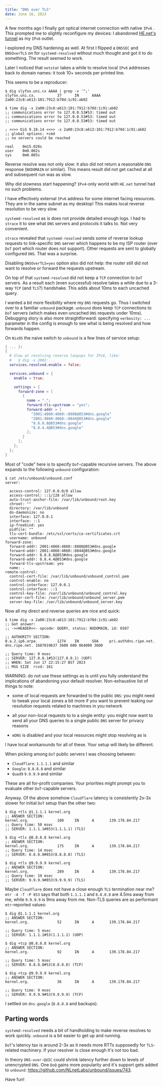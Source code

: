 ```yaml
---
title: "DNS over TLS"
date: June 16, 2023
---
```


A few months ago I finally got optical internet connection with native
`IPv6` . This prompted me to slightly reconfigure my devices: I
abandoned [HE.net's tunnel](https://tunnelbroker.net/) as my `IPv6`
outlet.

I explored my DNS hardening as well. At first I flipped
a `DNSSEC` and `DNSOverTLS` on for `systemd-resolved` without much
thought and got it to do something. The result seemed to work.

Later I noticed that `netstat` takes a while to resolve local `IPv6`
addresses back to domain names: it took 10+ seconds per printed line.

This seems to be a reproducer:

```
$ dig slyfox.uni.cx AAAA | grep -v '^;'
slyfox.uni.cx.          37      IN      AAAA    2a00:23c8:a613:101:7912:b70d:1c91:ab02

$ time dig -x 2a00:23c8:a613:101:7912:b70d:1c91:ab02
;; communications error to 127.0.0.53#53: timed out
;; communications error to 127.0.0.53#53: timed out
;; communications error to 127.0.0.53#53: timed out

; <<>> DiG 9.18.14 <<>> -x 2a00:23c8:a613:101:7912:b70d:1c91:ab02
;; global options: +cmd
;; no servers could be reached

real    0m15.028s
user    0m0.002s
sys     0m0.005s
```

Reverse resolve was not only slow: it also did not return a reasonable
`DNS` response (`NXDOMAIN` or similar). This means result did not get
cached at all and subsequent run was as slow.

Why did slowness start happening? `IPv4`-only world with `HE.net` tunnel
had no such problems.

I have effectively external `IPv6` address for some internet facing
resources. They are in the same subnet as my desktop! This makes local
reverse resolution to be very slow.

`systemd-resolved` as is does not provide detailed enough logs. I had to
`strace` it to see what `DNS` servers and protocols it talks to. Not
very convenient.

`strace` revealed that `systemd-resolved` sends some of reverse lookup
requests to link-specific `DNS` server which happens to be my ISP router
(over `DoT` port which router does not support). Other requests are sent
to globally configured `DNS`. That was a surprise.

Disabling `DNSOverTLS=yes` option also did not help: the router still
did not want to resolve or forward the requests upstream.

On top of that `systemd-resolved` did not keep a `TCP` connection to
`DoT` servers. As a result each (even successful) resolve
takes a while due to a 3-way `TCP` (and `TLS`?) handshake. This adds
about 10ms to each uncached query.

I wanted a bit more flexibility where my `DNS` requests go. Thus I
switched over to a familiar `unbound` package. `unbound` does keep `TCP`
connections to `DoT` servers (which makes even uncached `DNS` requests
under 10ms). Debugging story is also more straightforward: specifying
`verbosity: ...` parameter in the config is enough to see what is being
resolved and how forwards happen.

On `NixOS` the naive switch to `unbound` is a few lines of service
setup:

```nix
{ ... }:
{
  # Slow at resolving reverse loopups for IPv6, like:
  #   $ dig -x 2002:...
  services.resolved.enable = false;

  services.unbound = {
    enable = true;

    settings = {
      forward-zone = [
        {
          name = ".";
          forward-tls-upstream = "yes";
          forward-addr = [
            "2001:4860:4860::8888@853#dns.google"
            "2001:4860:4860::8844@853#dns.google"
            "8.8.8.8@853#dns.google"
            "8.8.4.4@853#dns.google"
          ];
        }
      ];
    };
  };
}
```

Most of "code" here is to specify `DoT`-capable recursive servers. The
above expands to the following `unbound` configuration:

```
$ cat /etc/unbound/unbound.conf
server:

  access-control: 127.0.0.0/8 allow
  access-control: ::1/128 allow
  auto-trust-anchor-file: /var/lib/unbound/root.key
  chroot: ""
  directory: /var/lib/unbound
  do-daemonize: no
  interface: 127.0.0.1
  interface: ::1
  ip-freebind: yes
  pidfile: ""
  tls-cert-bundle: /etc/ssl/certs/ca-certificates.crt
  username: unbound
forward-zone:
  forward-addr: 2001:4860:4860::8888@853#dns.google
  forward-addr: 2001:4860:4860::8844@853#dns.google
  forward-addr: 8.8.8.8@853#dns.google
  forward-addr: 8.8.4.4@853#dns.google
  forward-tls-upstream: yes
  name: .
remote-control:
  control-cert-file: /var/lib/unbound/unbound_control.pem
  control-enable: no
  control-interface: 127.0.0.1
  control-interface: ::1
  control-key-file: /var/lib/unbound/unbound_control.key
  server-cert-file: /var/lib/unbound/unbound_server.pem
  server-key-file: /var/lib/unbound/unbound_server.key
```

Now all my direct and reverse queries are nice and quick:

```
$ time dig -x 2a00:23c8:a613:101:7912:b70d:1c91:ab02
;; Got answer:
;; ->>HEADER<<- opcode: QUERY, status: NXDOMAIN, id: 6507

;; AUTHORITY SECTION:
0.a.2.ip6.arpa.         1274    IN      SOA     pri.authdns.ripe.net. dns.ripe.net. 1687019637 3600 600 864000 3600

;; Query time: 0 msec
;; SERVER: 127.0.0.1#53(127.0.0.1) (UDP)
;; WHEN: Sat Jun 17 22:15:27 BST 2023
;; MSG SIZE  rcvd: 161
```

WARNING: do not use these settings as is until you fully understand the
implications of abandoning your default resolver. Non-exhaustive list of
things to note:

- some of local requests are forwarded to the public `DNS`: you might
  need to tweak your local zones a bit more if you want to prevent
  leaking our resolution requests related to machines in you network

- all your non-local requests to to a single entity: you might now want
  to send all your DNS queries to a single public `DNS` server for
  privacy reasons

- `mDNS` is disabled and your local resources might stop resolving as is

I have local workarounds for all of these. Your setup will likely be
different.

When picking among `DoT` public servers I was choosing between:

- `Cloudflare`: `1.1.1.1` and similar
- `Google`: `8.8.8.8` and similar
- `Quad9` `9.9.9.9` and similar

These are all for-profit companies. Your priorities might prompt you to
evaluate other `DoT`-capable servers.

Anyway. Of the above somehow `Cloudflare` latency is consistently 2x-3x
slower for initial `DoT` setup than the other two:

```
$ dig +tls @1.1.1.1 kernel.org
;; ANSWER SECTION:
kernel.org.             100     IN      A       139.178.84.217
;; Query time: 50 msec
;; SERVER: 1.1.1.1#853(1.1.1.1) (TLS)

$ dig +tls @8.8.8.8 kernel.org
;; ANSWER SECTION:
kernel.org.             175     IN      A       139.178.84.217
;; Query time: 14 msec
;; SERVER: 8.8.8.8#853(8.8.8.8) (TLS)

$ dig +tls @9.9.9.9 kernel.org
;; ANSWER SECTION:
kernel.org.             289     IN      A       139.178.84.217
;; Query time: 19 msec
;; SERVER: 9.9.9.9#853(9.9.9.9) (TLS)
```

Maybe `Cloudflare` does not have a close enough `TLS` termination near
me? `mtr -4 -T -P 853` says that both `1.1.1.1` and `8.8.8.8` are 4.5ms
away from me, while `9.9.9.9` is 9ms away from me. Non-TLS queries are
as performant `mtr`-reported values:

```
$ dig @1.1.1.1 kernel.org
;; ANSWER SECTION:
kernel.org.             52      IN      A       139.178.84.217

;; Query time: 5 msec
;; SERVER: 1.1.1.1#53(1.1.1.1) (UDP)

$ dig +tcp @8.8.8.8 kernel.org
;; ANSWER SECTION:
kernel.org.             92      IN      A       139.178.84.217

;; Query time: 5 msec
;; SERVER: 8.8.8.8#53(8.8.8.8) (TCP)

$ dig +tcp @9.9.9.9 kernel.org
;; ANSWER SECTION:
kernel.org.             36      IN      A       139.178.84.217

;; Query time: 9 msec
;; SERVER: 9.9.9.9#53(9.9.9.9) (TCP)
```

I settled on `dns.google` (`8.8.8.8` and backups).

## Parting words

`systemd-resolved` needs a bit of handholding to make reverse resolves
to work quickly. `unbound` is a bit easier to get up and running.

`DoT`'s latency tax is around 2-3x as it needs more RTTs supposedly for
`TLS`-related machinery. If your resolver is close enough it's not too
bad.

In theory `DNS-over-QUIC` could shrink latency further down to levels of
unencrypted `DNS`. One `DoQ` gains more popularity and it's support
gets added to `unbound`: <https://github.com/NLnetLabs/unbound/issues/743>.

Have fun!
